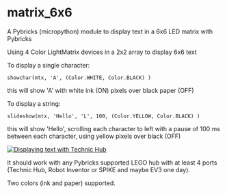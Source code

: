 # matrix_6x6
A Pybricks (micropython) module to display text in a 6x6 LED matrix with Pybricks

Using 4 Color LightMatrix devices in a 2x2 array to display 6x6 text

To display a single character:
```
showchar(mtx, 'A', (Color.WHITE, Color.BLACK) )
```
this will show 'A' with white ink (ON) pixels over black paper (OFF)

To display a string:
```
slideshow(mtx, 'Hello', 'L', 100, (Color.YELLOW, Color.BLACK) )
```
this will show 'Hello', scrolling each character to left with a pause of 100 ms between each
character, using yellow pixels over black (OFF)

[![Displaying text with Technic Hub](http://img.youtube.com/vi/mf9VUIu9txE/0.jpg)](https://youtu.be/mf9VUIu9txE "Displaying text with Technic Hub")

It should work with any Pybricks supported LEGO hub with at least 4 ports (Technic Hub, Robot Inventor or SPIKE and maybe EV3 one day).

Two colors (ink and paper) supported.
